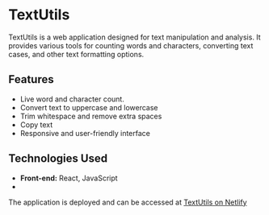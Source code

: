 # TextUtils

TextUtils is a web application designed for text manipulation and analysis. It provides various tools for counting words and characters, converting text cases, and other text formatting options.

## Features

- Live word and character count.
- Convert text to uppercase and lowercase
- Trim whitespace and remove extra spaces
- Copy text
- Responsive and user-friendly interface

## Technologies Used

- **Front-end:** React, JavaScript
- 
The application is deployed and can be accessed at [TextUtils on Netlify](https://textify-hub.netlify.app/)
